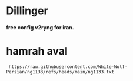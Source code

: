 # Dillinger

#### free config v2ryng for iran.



  # hamrah aval

     https://raw.githubusercontent.com/White-Wolf-Persian/ng1133/refs/heads/main/ng1133.txt


